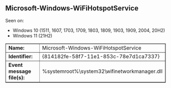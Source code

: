 ## Microsoft-Windows-WiFiHotspotService

Seen on:
* Windows 10 (1511, 1607, 1703, 1709, 1803, 1809, 1903, 1909, 2004, 20H2)
* Windows 11 (21H2)

<table border="1" class="docutils">
  <tbody>
    <tr>
      <td><b>Name:</b></td>
      <td>Microsoft-Windows-WiFiHotspotService</td>
    </tr>
    <tr>
      <td><b>Identifier:</b></td>
      <td>{814182fe-58f7-11e1-853c-78e7d1ca7337}</td>
    </tr>
    <tr>
      <td><b>Event message file(s):</b></td>
      <td>%systemroot%\system32\wifinetworkmanager.dll</td>
    </tr>
  </tbody>
</table>

&nbsp;

